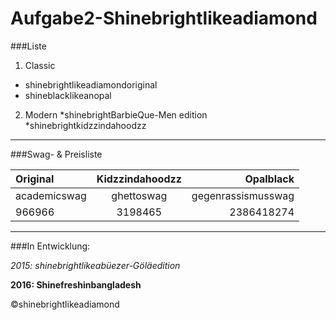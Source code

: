 
Aufgabe2-Shinebrightlikeadiamond
=========


###Liste

1. Classic
* shinebrightlikeadiamondoriginal
* shineblacklikeanopal
2. Modern
*shinebrightBarbieQue-Men edition
*shinebrightkidzzindahoodzz

---

###Swag- & Preisliste

| Original | Kidzzindahoodzz | Opalblack |
|:---------|:---------------:|----------:|
| academicswag | ghettoswag | gegenrassismusswag |
| 966966 | 3198465 | 2386418274 |


---

###In Entwicklung:

*2015: shinebrightlikeabüezer-Göläedition*

**2016: Shinefreshinbangladesh**



 ©shinebrightlikeadiamond
